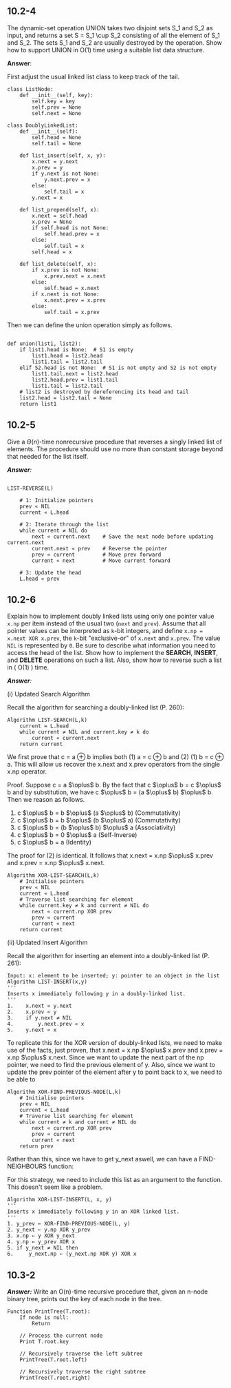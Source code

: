 ## 10.2-4

The dynamic-set operation UNION takes two disjoint sets S_1 and S_2 as input, and returns a set S = S_1 \cup S_2 consisting of all 
the element of S_1 and S_2. The sets S_1 and S_2 are usually destroyed by the operation. Show how to support UNION in O(1) time using 
a suitable list data structure.

**Answer**:

First adjust the usual linked list class to keep track of the tail.

```plaintext
class ListNode:
    def __init__(self, key):
        self.key = key
        self.prev = None
        self.next = None

class DoublyLinkedList:
    def __init__(self):
        self.head = None
        self.tail = None

    def list_insert(self, x, y):
        x.next = y.next
        x.prev = y
        if y.next is not None:
            y.next.prev = x
        else:
            self.tail = x
        y.next = x

    def list_prepend(self, x):
        x.next = self.head
        x.prev = None
        if self.head is not None:
            self.head.prev = x
        else:
            self.tail = x
        self.head = x

    def list_delete(self, x):
        if x.prev is not None:
            x.prev.next = x.next
        else:
            self.head = x.next
        if x.next is not None:
            x.next.prev = x.prev
        else:
            self.tail = x.prev
```

Then we can define the union operation simply as follows.

```plaintext

def union(list1, list2):
    if list1.head is None:  # S1 is empty
        list1.head = list2.head
        list1.tail = list2.tail
    elif S2.head is not None:  # S1 is not empty and S2 is not empty
        list1.tail.next = list2.head
        list2.head.prev = list1.tail
        list1.tail = list2.tail
    # list2 is destroyed by dereferencing its head and tail
    list2.head = list2.tail = None
    return list1
```

## 10.2-5

Give a $\Theta (n)$-time nonrecursive procedure that reverses a singly linked list of elements. The procedure should use no more than constant storage beyond that needed for the list itself.

_**Answer**:_
```plaintext

LIST-REVERSE(L)

    # 1: Initialize pointers
    prev « NIL
    current « L.head

    # 2: Iterate through the list
    while current ≠ NIL do
        next « current.next    # Save the next node before updating current.next
        current.next « prev    # Reverse the pointer
        prev « current         # Move prev forward
        current « next         # Move current forward

    # 3: Update the head
    L.head « prev

```

## 10.2-6

Explain how to implement doubly linked lists using only one pointer value `x.np` per item instead of the usual two (`next` and `prev`). Assume that all pointer values can be interpreted as `k`-bit integers, and define `x.np = x.next XOR x.prev`, the `k`-bit "exclusive-or" of `x.next` and `x.prev`. The value `NIL` is represented by `0`. Be sure to describe what information you need to access the head of the list. Show how to implement the **SEARCH**, **INSERT**, and **DELETE** operations on such a list. Also, show how to reverse such a list in \( O(1) \) time.

_**Answer**:_

(i) Updated Search Algorithm

Recall the algorithm for searching a doubly-linked list (P. 260):

```plaintext
Algorithm LIST-SEARCH(L,k)
    current = L.head
    while current ≠ NIL and current.key ≠ k do
        current « current.next
    return current
```

We first prove that c = a $\oplus$ b implies both (1) a = c $\oplus$ b and (2) (1) b = c $\oplus$ a. This will allow us recover the x.next and x.prev operators from the single x.np operator.

Proof.
Suppose c = a \$\oplus\$ b. By the fact that c \$\oplus\$ b = c \$\oplus\$ b and by substitution, we have c \$\oplus\$ b = (a \$\oplus\$ b) \$\oplus\$ b. Then we reason as follows.
1. c \$\oplus\$ b  =  b \$\oplus\$ (a \$\oplus\$ b)  (Commutativity)
2. c \$\oplus\$ b  =  b \$\oplus\$ (b \$\oplus\$ a)  (Commutativity)
3. c \$\oplus\$ b  =  (b \$\oplus\$ b) \$\oplus\$ a  (Associativity)
4. c \$\oplus\$ b  =  0 \$\oplus\$ a                 (Self-Inverse)
5. c \$\oplus\$ b  =  a                              (Identity)

The proof for (2) is identical. It follows that x.next = x.np \$\oplus\$ x.prev and x.prev = x.np \$\oplus\$ x.next.

```plaintext
Algorithm XOR-LIST-SEARCH(L,k)
    # Initialise pointers
    prev « NIL
    current « L.head
    # Traverse list searching for element
    while current.key ≠ k and current ≠ NIL do
        next « current.np XOR prev
        prev « current
        current « next
    return current
```


        
(ii) Updated Insert Algorithm

Recall the algorithm for inserting an element into a doubly-linked list (P. 261):
    
```plaintext
Input: x: element to be inserted; y: pointer to an object in the list
Algorithm LIST-INSERT(x,y)
'''
Inserts x immediately following y in a doubly-linked list.
'''
1.    x.next « y.next
2.    x.prev « y
3.    if y.next ≠ NIL
4.        y.next.prev « x
5.    y.next « x
```

To replicate this for the XOR version of doubly-linked lists, we need to make use of the facts, just proven, that x.next = x.np \$\oplus\$ x.prev and x.prev = x.np \$\oplus\$ x.next. Since we want to update the next part of the np pointer, we need to find the previous element of y. Also, since we want to update the prev pointer of the element after y to point back to x, we need to be able to 

```plaintext
Algorithm XOR-FIND-PREVIOUS-NODE(L,k)
    # Initialise pointers
    prev « NIL
    current « L.head
    # Traverse list searching for element
    while current ≠ k and current ≠ NIL do
        next « current.np XOR prev
        prev « current
        current « next
    return prev
```

Rather than this, since we have to get y_next aswell, we can have a FIND-NEIGHBOURS function:

For this strategy, we need to include this list as an argument to the function. This doesn't seem like a problem.

```plaintext
Algorithm XOR-LIST-INSERT(L, x, y)
'''
Inserts x immediately following y in an XOR linked list.
'''
1. y_prev ← XOR-FIND-PREVIOUS-NODE(L, y)
2. y_next ← y.np XOR y_prev
3. x.np ← y XOR y_next
4. y.np ← y_prev XOR x
5. if y_next ≠ NIL then
6.     y_next.np ← (y_next.np XOR y) XOR x
```

## 10.3-2 

**_Answer:_**
Write an O(n)-time recursive procedure that, given an n-node binary tree, prints out the key of each node in the tree.
```plaintext
Function PrintTree(T.root):
    If node is null:
        Return

    // Process the current node
    Print T.root.key

    // Recursively traverse the left subtree
    PrintTree(T.root.left)

    // Recursively traverse the right subtree
    PrintTree(T.root.right)
```


